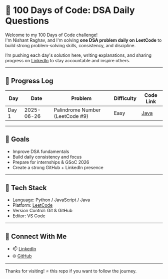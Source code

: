 # 💯 100 Days of Code: DSA Daily Questions

Welcome to my 100 Days of Code challenge!  
I'm Nishant Raghav, and I'm solving **one DSA problem daily on LeetCode** to build strong problem-solving skills, consistency, and discipline.

I’m pushing each day's solution here, writing explanations, and sharing progress on [LinkedIn](https://www.linkedin.com/in/nishantxraghav) to stay accountable and inspire others.

---

## 📅 Progress Log

| Day    | Date       | Problem                          | Difficulty | Code Link |
|--------|------------|----------------------------------|------------|-----------|
| Day 1  | 2025-06-26 | Palindrome Number (LeetCode #9) | Easy       | [Java](./Day%2001/LeetCode9_PalindromeNumber.java) |

---

## 📌 Goals

- Improve DSA fundamentals
- Build daily consistency and focus
- Prepare for internships & GSoC 2026
- Create a strong GitHub + LinkedIn presence

---

## 🔧 Tech Stack

- Language: Python / JavaScript / Java
- Platform: [LeetCode](https://leetcode.com/)
- Version Control: Git & GitHub
- Editor: VS Code

---

## 💬 Connect With Me

- 📫 [LinkedIn](https://www.linkedin.com/in/nishantxraghav)
- 🌐 [GitHub](https://github.com/nishantxraghav)

---

Thanks for visiting! ⭐ this repo if you want to follow the journey.
